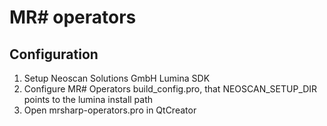 # MR# operators
## Configuration
1. Setup Neoscan Solutions GmbH Lumina SDK
2. Configure MR# Operators build_config.pro, that NEOSCAN_SETUP_DIR points to the lumina install path
3. Open mrsharp-operators.pro in QtCreator